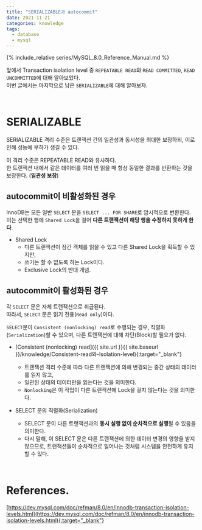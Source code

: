 ```yaml
---
title: "SERIALIZABLE과 autocommit"
date: 2021-11-21
categories: knowledge
tags:
  - database
  - mysql
---
```


{% include_relative series/MySQL_8.0_Reference_Manual.md %}

앞에서 Transaction isolation level 중 `REPEATABLE READ`와 `READ COMMITTED`, `READ UNCOMMITTED`에 대해 알아보았다.  
이번 글에서는 마지막으로 남은 `SERIALIZABLE`에 대해 알아보자.

<br>

# SERIALIZABLE

SERIALIZABLE 격리 수준은 트랜잭션 간의 일관성과 동시성을 최대한 보장하되, 이로 인해 성능에 부하가 생길 수 있다.

이 격리 수준은 REPEATABLE READ와 유사하다.  
한 트랜잭션 내에서 같은 데이터를 여러 번 읽을 때 항상 동일한 결과를 반환하는 것을 보장한다. (**일관성 보장**)

## autocommit이 비활성화된 경우
InnoDB는 모든 일반 `SELECT` 문을 `SELECT ... FOR SHARE`로 암시적으로 변환한다.  
이는 선택한 행에 `Shared Lock`을 걸어 **다른 트랜잭션이 해당 행을 수정하지 못하게 한다**.

- Shared Lock
  - 다른 트랜잭션이 잠긴 객체를 읽을 수 있고 다른 Shared Lock을 획득할 수 있지만, 
  - 쓰기는 할 수 없도록 하는 Lock이다. 
  - Exclusive Lock의 반대 개념.

## autocommit이 활성화된 경우
각 `SELECT` 문은 자체 트랜잭션으로 취급된다.  
따라서, `SELECT` 문은 읽기 전용(`Read only`)이다.  

`SELECT`문이 `Consistent (nonlocking) read`로 수행되는 경우,
직렬화(`Serialization`)할 수 있으며, 다른 트랜잭션에 대해 차단(Block)할 필요가 없다.

- [Consistent (nonlocking) read]({{ site.url }}{{ site.baseurl }}/knowledge/Consistent-read와-Isolation-level){:target="_blank"}<br>
  - 트랜잭션 격리 수준에 따라 다른 트랜잭션에 의해 변경되는 중간 상태의 데이터를 읽지 않고, 
  - 일관된 상태의 데이터만을 읽는다는 것을 의미한다. 
  - `Nonlocking`은 이 작업이 다른 트랜잭션에 Lock을 걸지 않는다는 것을 의미한다.

- SELECT 문의 직렬화(Serialization)
  - SELECT 문이 다른 트랜잭션과의 **동시 실행 없이 순차적으로 실행**될 수 있음을 의미한다. 
  - 다시 말해, 이 SELECT 문은 다른 트랜잭션에 의한 데이터 변경의 영향을 받지 않으므로, 트랜잭션들이 순차적으로 일어나는 것처럼 시스템을 안전하게 유지할 수 있다.

<br>

# References.

[https://dev.mysql.com/doc/refman/8.0/en/innodb-transaction-isolation-levels.html](https://dev.mysql.com/doc/refman/8.0/en/innodb-transaction-isolation-levels.html){:target="_blank"}<br>